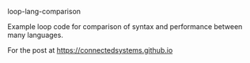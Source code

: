 loop-lang-comparison

Example loop code for comparison of syntax and performance between many languages.

For the post at https://connectedsystems.github.io